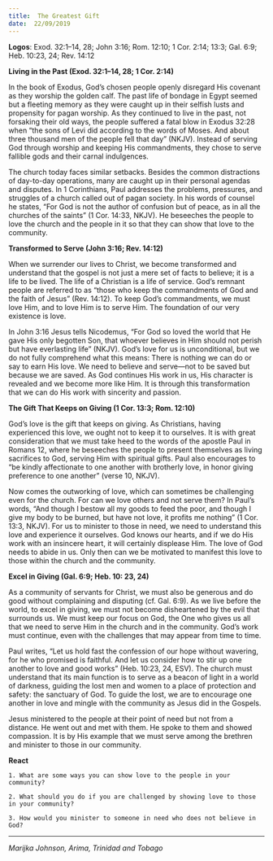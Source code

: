 ```yaml
---
title:  The Greatest Gift
date:  22/09/2019
---
```


**Logos**: Exod. 32:1–14, 28; John 3:16; Rom. 12:10; 1 Cor. 2:14; 13:3; Gal. 6:9; Heb. 10:23, 24; Rev. 14:12

**Living in the Past (Exod. 32:1–14, 28; 1 Cor. 2:14)**

In the book of Exodus, God’s chosen people openly disregard His covenant as they worship the golden calf. The past life of bondage in Egypt seemed but a fleeting memory as they were caught up in their selfish lusts and propensity for pagan worship. As they continued to live in the past, not forsaking their old ways, the people suffered a fatal blow in Exodus 32:28 when “the sons of Levi did according to the words of Moses. And about three thousand men of the people fell that day” (NKJV). Instead of serving God through worship and keeping His commandments, they chose to serve fallible gods and their carnal indulgences.

The church today faces similar setbacks. Besides the common distractions of day-to-day operations, many are caught up in their personal agendas and disputes. In 1 Corinthians, Paul addresses the problems, pressures, and struggles of a church called out of pagan society. In his words of counsel he states, “For God is not the author of confusion but of peace, as in all the churches of the saints” (1 Cor. 14:33, NKJV). He beseeches the people to love the church and the people in it so that they can show that love to the community.

**Transformed to Serve (John 3:16; Rev. 14:12)**

When we surrender our lives to Christ, we become transformed and understand that the gospel is not just a mere set of facts to believe; it is a life to be lived. The life of a Christian is a life of service. God’s remnant people are referred to as “those who keep the commandments of God and the faith of Jesus” (Rev. 14:12). To keep God’s commandments, we must love Him, and to love Him is to serve Him. The foundation of our very existence is love.

In John 3:16 Jesus tells Nicodemus, “For God so loved the world that He gave His only begotten Son, that whoever believes in Him should not perish but have everlasting life” (NKJV). God’s love for us is unconditional, but we do not fully comprehend what this means: There is nothing we can do or say to earn His love. We need to believe and serve—not to be saved but because we are saved. As God continues His work in us, His character is revealed and we become more like Him. It is through this transformation that we can do His work with sincerity and passion.

**The Gift That Keeps on Giving (1 Cor. 13:3; Rom. 12:10)**

God’s love is the gift that keeps on giving. As Christians, having experienced this love, we ought not to keep it to ourselves. It is with great consideration that we must take heed to the words of the apostle Paul in Romans 12, where he beseeches the people to present themselves as living sacrifices to God, serving Him with spiritual gifts. Paul also encourages to “be kindly affectionate to one another with brotherly love, in honor giving preference to one another” (verse 10, NKJV).

Now comes the outworking of love, which can sometimes be challenging even for the church. For can we love others and not serve them? In Paul’s words, “And though I bestow all my goods to feed the poor, and though I give my body to be burned, but have not love, it profits me nothing” (1 Cor. 13:3, NKJV). For us to minister to those in need, we need to understand this love and experience it ourselves. God knows our hearts, and if we do His work with an insincere heart, it will certainly displease Him. The love of God needs to abide in us. Only then can we be motivated to manifest this love to those within the church and the community.

**Excel in Giving (Gal. 6:9; Heb. 10: 23, 24)**

As a community of servants for Christ, we must also be generous and do good without complaining and disputing (cf. Gal. 6:9). As we live before the world, to excel in giving, we must not become disheartened by the evil that surrounds us. We must keep our focus on God, the One who gives us all that we need to serve Him in the church and in the community. God’s work must continue, even with the challenges that may appear from time to time.

Paul writes, “Let us hold fast the confession of our hope without wavering, for he who promised is faithful. And let us consider how to stir up one another to love and good works” (Heb. 10:23, 24, ESV). The church must understand that its main function is to serve as a beacon of light in a world of darkness, guiding the lost men and women to a place of protection and safety: the sanctuary of God. To guide the lost, we are to encourage one another in love and mingle with the community as Jesus did in the Gospels.

Jesus ministered to the people at their point of need but not from a distance. He went out and met with them. He spoke to them and showed compassion. It is by His example that we must serve among the brethren and minister to those in our community.

**React**

`1. What are some ways you can show love to the people in your community?`

`2. What should you do if you are challenged by showing love to those in your community?`

`3. How would you minister to someone in need who does not believe in God?`

---

_Marijka Johnson, Arima, Trinidad and Tobago_